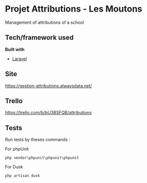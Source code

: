# Projet Attributions - Les Moutons

Management of attributions of a school

## Tech/framework used

<b>Built with</b>
- [Laravel](https://laravel.com/)

## Site

https://gestion-attributions.alwaysdata.net/

## Trello

https://trello.com/b/bU3BSFQB/attributions

## Tests

Run tests by theses commands :

For phpUnit

```
php vendor\phpunit\phpunit\phpunit
```

For Dusk

```
php artisan dusk
```
